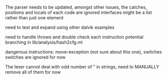 The parser needs to be updated, amongst other issues, 
the catches, positions and locals of each code are ignored
interfaces might be a list rather than just one element


need to test and expand using other dalvik examples

need to handle throws and double check each instruction potential branching in lib/analysis/hash2cfg.ml


dangerous instructions: move-exception (not sure about this one), switches 
switches are ignored for now


The lexer cannot deal with odd number of " in strings, need to MANUALLY remove all of them for now